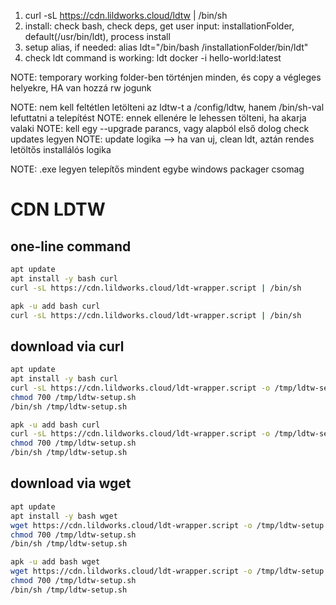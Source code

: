1) curl -sL https://cdn.lildworks.cloud/ldtw | /bin/sh
2) install: check bash, check deps, get user input: installationFolder, default(/usr/bin/ldt), process install
3) setup alias, if needed: alias ldt="/bin/bash /installationFolder/bin/ldt"
4) check ldt command is working: ldt docker -i hello-world:latest

NOTE: temporary working folder-ben történjen minden, és copy a végleges helyekre, HA van hozzá rw jogunk

NOTE: nem kell feltétlen letölteni az ldtw-t a /config/ldtw, hanem /bin/sh-val lefuttatni a telepítést
NOTE: ennek ellenére le lehessen tölteni, ha akarja valaki
NOTE: kell egy --upgrade parancs, vagy alapból első dolog check updates legyen
NOTE: update logika --> ha van uj, clean ldt, aztán rendes letöltős installálós logika

NOTE: .exe legyen telepítős mindent egybe windows packager csomag


# CDN LDTW

## one-line command

```sh
apt update
apt install -y bash curl
curl -sL https://cdn.lildworks.cloud/ldt-wrapper.script | /bin/sh
```

```sh
apk -u add bash curl
curl -sL https://cdn.lildworks.cloud/ldt-wrapper.script | /bin/sh
```

## download via curl

```sh
apt update
apt install -y bash curl
curl -sL https://cdn.lildworks.cloud/ldt-wrapper.script -o /tmp/ldtw-setup.sh
chmod 700 /tmp/ldtw-setup.sh
/bin/sh /tmp/ldtw-setup.sh
```

```sh
apk -u add bash curl
curl -sL https://cdn.lildworks.cloud/ldt-wrapper.script -o /tmp/ldtw-setup.sh
chmod 700 /tmp/ldtw-setup.sh
/bin/sh /tmp/ldtw-setup.sh
```

## download via wget

```sh
apt update
apt install -y bash wget
wget https://cdn.lildworks.cloud/ldt-wrapper.script -o /tmp/ldtw-setup.sh
chmod 700 /tmp/ldtw-setup.sh
/bin/sh /tmp/ldtw-setup.sh
```

```sh
apk -u add bash wget
wget https://cdn.lildworks.cloud/ldt-wrapper.script -o /tmp/ldtw-setup.sh
chmod 700 /tmp/ldtw-setup.sh
/bin/sh /tmp/ldtw-setup.sh
```
